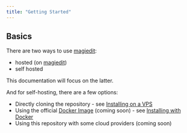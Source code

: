 ```yaml
---
title: "Getting Started"
---
```


## Basics

There are two ways to use [magiedit](https://magiedit.magitools.app):

- hosted (on [magiedit](https://magiedit.magitools.app))
- self hosted

This documentation will focus on the latter.

And for self-hosting, there are a few options:

- Directly cloning the repository - see [Installing on a VPS](/guide/vps)
- Using the official [Docker Image](https://soon.tm) (coming soon) - see [Installing with Docker](/guide/docker)
- Using this repository with some cloud providers (coming soon)
